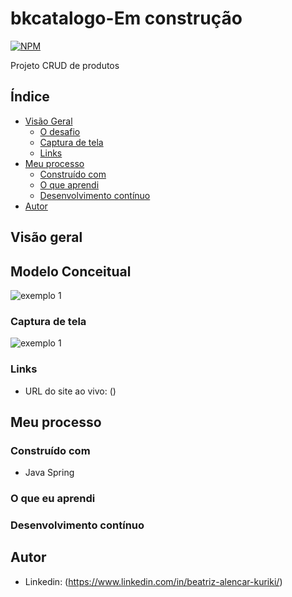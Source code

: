 # bkcatalogo-Em construção


[![NPM](https://img.shields.io/npm/l/react)](https://github.com/BeatrizKuriki/bkcatalogo-beatriz/blob/main/LICENSE)

Projeto CRUD de produtos


## Índice

- [Visão Geral](#visão-geral)
  - [O desafio](#the-challenge)
  - [Captura de tela](#captura-de-tela)
  - [Links](#links)
- [Meu processo](#meu-processo)
  - [Construído com](#construído-com)
  - [O que aprendi](#o-que-aprendi)
  - [Desenvolvimento contínuo](#desenvolvimento-contínuo)
- [Autor](#autor)


## Visão geral

## Modelo Conceitual
![exemplo 1](https://github.com/BeatrizKuriki/bkcatalogo-beatriz/blob/main/projetoModeloConceitual/modeloConceitual.PNG)


### Captura de tela

![exemplo 1]()


### Links

- URL do site ao vivo: ()

## Meu processo



### Construído com


- Java Spring


### O que eu aprendi



### Desenvolvimento contínuo



## Autor


- Linkedin: (https://www.linkedin.com/in/beatriz-alencar-kuriki/)


